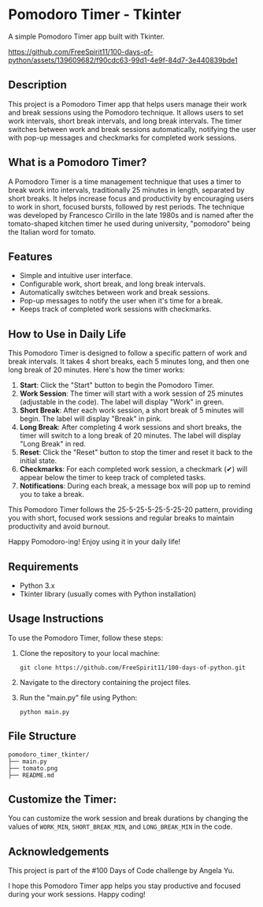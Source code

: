 # Pomodoro Timer - Tkinter

A simple Pomodoro Timer app built with Tkinter.

https://github.com/FreeSpirit11/100-days-of-python/assets/139609682/f90cdc63-99d1-4e9f-84d7-3e440839bde1

## Description

This project is a Pomodoro Timer app that helps users manage their work and break sessions using the Pomodoro technique. It allows users to set work intervals, short break intervals, and long break intervals. The timer switches between work and break sessions automatically, notifying the user with pop-up messages and checkmarks for completed work sessions.

## What is a Pomodoro Timer?

A Pomodoro Timer is a time management technique that uses a timer to break work into intervals, traditionally 25 minutes in length, separated by short breaks. It helps increase focus and productivity by encouraging users to work in short, focused bursts, followed by rest periods. The technique was developed by Francesco Cirillo in the late 1980s and is named after the tomato-shaped kitchen timer he used during university, "pomodoro" being the Italian word for tomato.

## Features

- Simple and intuitive user interface.
- Configurable work, short break, and long break intervals.
- Automatically switches between work and break sessions.
- Pop-up messages to notify the user when it's time for a break.
- Keeps track of completed work sessions with checkmarks.

## How to Use in Daily Life

This Pomodoro Timer is designed to follow a specific pattern of work and break intervals. It takes 4 short breaks, each 5 minutes long, and then one long break of 20 minutes. Here's how the timer works:

1. **Start**: Click the "Start" button to begin the Pomodoro Timer.
2. **Work Session**: The timer will start with a work session of 25 minutes (adjustable in the code). The label will display "Work" in green.
3. **Short Break**: After each work session, a short break of 5 minutes will begin. The label will display "Break" in pink.
4. **Long Break**: After completing 4 work sessions and short breaks, the timer will switch to a long break of 20 minutes. The label will display "Long Break" in red.
5. **Reset**: Click the "Reset" button to stop the timer and reset it back to the initial state.
6. **Checkmarks**: For each completed work session, a checkmark (✔) will appear below the timer to keep track of completed tasks.
7. **Notifications**: During each break, a message box will pop up to remind you to take a break.

This Pomodoro Timer follows the 25-5-25-5-25-5-25-20 pattern, providing you with short, focused work sessions and regular breaks to maintain productivity and avoid burnout.

Happy Pomodoro-ing! Enjoy using it in your daily life!

## Requirements

- Python 3.x
- Tkinter library (usually comes with Python installation)

## Usage Instructions

To use the Pomodoro Timer, follow these steps:

1. Clone the repository to your local machine:
   ```shell
   git clone https://github.com/FreeSpirit11/100-days-of-python.git
   ```

2. Navigate to the directory containing the project files.

3. Run the "main.py" file using Python:
   ```shell
   python main.py
   ```
   
## File Structure

```
pomodoro_timer_tkinter/
├── main.py
├── tomato.png
├── README.md
```

## Customize the Timer:
You can customize the work session and break durations by changing the values of `WORK_MIN`, `SHORT_BREAK_MIN`, and `LONG_BREAK_MIN` in the code.

## Acknowledgements

This project is part of the #100 Days of Code challenge by Angela Yu.

I hope this Pomodoro Timer app helps you stay productive and focused during your work sessions. Happy coding!
